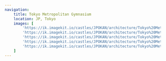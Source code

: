 ```yaml
---
navigation:
    title: Tokyo Metropolitan Gymnasium
    location: JP, Tokyo
    images: [
        'https://ik.imagekit.io/castles/JPOKAN/architecture/Tokyo%20Metropolitan%20Gymnasium/2Z7A0440.webp?updatedAt=1736780010502',
        'https://ik.imagekit.io/castles/JPOKAN/architecture/Tokyo%20Metropolitan%20Gymnasium/2Z7A0488.webp?updatedAt=1736780010466',
        'https://ik.imagekit.io/castles/JPOKAN/architecture/Tokyo%20Metropolitan%20Gymnasium/2Z7A0500.webp?updatedAt=1736780010429',
        'https://ik.imagekit.io/castles/JPOKAN/architecture/Tokyo%20Metropolitan%20Gymnasium/2Z7A0436.webp?updatedAt=1736780010338',
        'https://ik.imagekit.io/castles/JPOKAN/architecture/Tokyo%20Metropolitan%20Gymnasium/2Z7A0680.webp?updatedAt=1736780010282'
    ]
---
```

#
